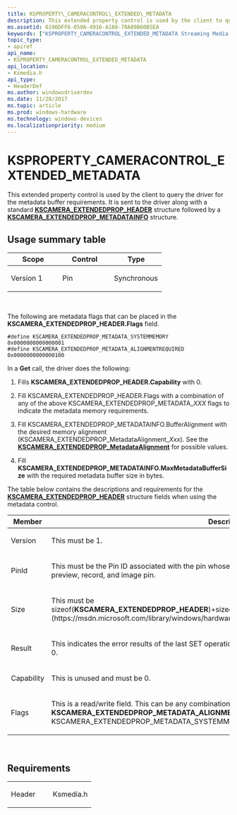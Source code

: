 ```yaml
---
title: KSPROPERTY\_CAMERACONTROL\_EXTENDED\_METADATA
description: This extended property control is used by the client to query the driver for the metadata buffer requirements.
ms.assetid: 6196DFF6-050A-4916-A188-70A89B60B5EA
keywords: ["KSPROPERTY_CAMERACONTROL_EXTENDED_METADATA Streaming Media Devices"]
topic_type:
- apiref
api_name:
- KSPROPERTY_CAMERACONTROL_EXTENDED_METADATA
api_location:
- Ksmedia.h
api_type:
- HeaderDef
ms.author: windowsdriverdev
ms.date: 11/28/2017
ms.topic: article
ms.prod: windows-hardware
ms.technology: windows-devices
ms.localizationpriority: medium
---
```


# KSPROPERTY\_CAMERACONTROL\_EXTENDED\_METADATA


This extended property control is used by the client to query the driver for the metadata buffer requirements. It is sent to the driver along with a standard [**KSCAMERA\_EXTENDEDPROP\_HEADER**](https://msdn.microsoft.com/library/windows/hardware/dn925136) structure followed by a [**KSCAMERA\_EXTENDEDPROP\_METADATAINFO**](https://msdn.microsoft.com/library/windows/hardware/dn925144) structure.

## <span id="Usage_summary_table"></span><span id="usage_summary_table"></span><span id="USAGE_SUMMARY_TABLE"></span>Usage summary table


<table>
<colgroup>
<col width="33%" />
<col width="33%" />
<col width="33%" />
</colgroup>
<thead>
<tr class="header">
<th>Scope</th>
<th>Control</th>
<th>Type</th>
</tr>
</thead>
<tbody>
<tr class="odd">
<td><p>Version 1</p></td>
<td><p>Pin</p></td>
<td><p>Synchronous</p></td>
</tr>
</tbody>
</table>

 

The following are metadata flags that can be placed in the **KSCAMERA\_EXTENDEDPROP\_HEADER.Flags** field.

``` syntax
#define KSCAMERA_EXTENDEDPROP_METADATA_SYSTEMMEMORY                     0x0000000000000001  
#define KSCAMERA_EXTENDEDPROP_METADATA_ALIGNMENTREQUIRED                0x0000000000000100
```

In a **Get** call, the driver does the following:

1.  Fills **KSCAMERA\_EXTENDEDPROP\_HEADER.Capability** with 0.

2.  Fill KSCAMERA\_EXTENDEDPROP\_HEADER.Flags with a combination of any of the above KSCAMERA\_EXTENDEDPROP\_METADATA\_*XXX* flags to indicate the metadata memory requirements.

3.  Fill KSCAMERA\_EXTENDEDPROP\_METADATAINFO.BufferAlignment with the desired memory alignment (KSCAMERA\_EXTENDEDPROP\_MetadataAlignment\_*Xxx*). See the [**KSCAMERA\_EXTENDEDPROP\_MetadataAlignment**](https://msdn.microsoft.com/library/windows/hardware/dn925140) for possible values.

4.  Fill **KSCAMERA\_EXTENDEDPROP\_METADATAINFO.MaxMetadataBufferSize** with the required metadata buffer size in bytes.

The table below contains the descriptions and requirements for the [**KSCAMERA\_EXTENDEDPROP\_HEADER**](https://msdn.microsoft.com/library/windows/hardware/dn925136) structure fields when using the metadata control.

<table>
<colgroup>
<col width="50%" />
<col width="50%" />
</colgroup>
<thead>
<tr class="header">
<th>Member</th>
<th>Description</th>
</tr>
</thead>
<tbody>
<tr class="odd">
<td><p>Version</p></td>
<td><p>This must be 1.</p></td>
</tr>
<tr class="even">
<td><p>PinId</p></td>
<td><p>This must be the Pin ID associated with the pin whose frame contains metadata. This can be any of the preview, record, and image pin.</p></td>
</tr>
<tr class="odd">
<td><p>Size</p></td>
<td><p>This must be sizeof(<strong>KSCAMERA_EXTENDEDPROP_HEADER</strong>)+sizeof([<strong>KSCAMERA_EXTENDEDPROP_METADATAINFO</strong>](https://msdn.microsoft.com/library/windows/hardware/dn925144)),</p></td>
</tr>
<tr class="even">
<td><p>Result</p></td>
<td><p>This indicates the error results of the last SET operation. If no SET operation has taken place, this must be 0.</p></td>
</tr>
<tr class="odd">
<td><p>Capability</p></td>
<td><p>This is unused and must be 0.</p></td>
</tr>
<tr class="even">
<td><p>Flags</p></td>
<td><p>This is a read/write field. This can be any combination of <strong>KSCAMERA_EXTENDEDPROP_METADATA_ALIGNMENTREQUIRED</strong> or KSCAMERA_EXTENDEDPROP_METADATA_SYSTEMMEMORY.</p></td>
</tr>
</tbody>
</table>

 

Requirements
------------

<table>
<colgroup>
<col width="50%" />
<col width="50%" />
</colgroup>
<tbody>
<tr class="odd">
<td><p>Header</p></td>
<td>Ksmedia.h</td>
</tr>
</tbody>
</table>

 

 





